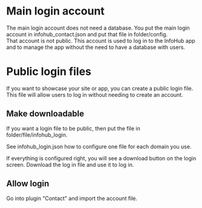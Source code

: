# Main login account

The main login account does not need a database.
You put the main login account in infohub_contact.json and put that file in folder/config.  
That account is not public.
This account is used to log in to the InfoHub app and to manage the app without the need to have a database with users.

# Public login files

If you want to showcase your site or app, you can create a public login file. This file will allow users to log in without needing to create an account.

## Make downloadable

If you want a login file to be public, then put the file in folder/file/infohub_login.

See infohub_login.json how to configure one file for each domain you use.

If everything is configured right, you will see a download button on the login screen. Download the log in file and use it to log in.

## Allow login

Go into plugin "Contact" and import the account file.